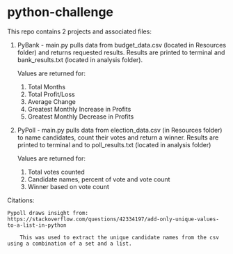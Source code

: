 # python-challenge

This repo contains 2 projects and associated files:

1. PyBank - main.py pulls data from budget_data.csv (located in Resources folder) and returns requested results. Results are printed to terminal and bank_results.txt (located in analysis folder).

    Values are returned for:
    1. Total Months
    2. Total Profit/Loss
    3. Average Change
    4. Greatest Monthly Increase in Profits
    5. Greatest Monthly Decrease in Profits

2. PyPoll - main.py pulls data from election_data.csv (in Resources folder) to name candidates, count their votes and return a winner. Results are printed to terminal and to poll_results.txt (located in analysis folder)

    Values are returned for:
    1. Total votes counted
    2. Candidate names, percent of vote and vote count
    3. Winner based on vote count

    
Citations:

    Pypoll draws insight from: https://stackoverflow.com/questions/42334197/add-only-unique-values-to-a-list-in-python
    
        This was used to extract the unique candidate names from the csv using a combination of a set and a list.




